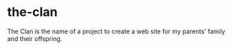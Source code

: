 # the-clan
The Clan is the name of a project to create a web site for my parents' family and their offspring.

